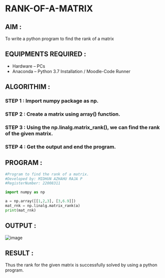 # RANK-OF-A-MATRIX
## AIM :

To write a python program to find the rank of a matrix

## EQUIPMENTS REQUIRED :

- Hardware – PCs
- Anaconda – Python 3.7 Installation / Moodle-Code Runner

## ALGORITHIM :

### STEP 1 : Import numpy package as np.

### STEP 2 : Create a matrix using array() function.

### STEP 3 : Using the np.linalg.matrix_rank(), we can find the rank of the given matrix.

### STEP 4 : Get the output and end the program.


## PROGRAM :

```python
#Program to find the rank of a matrix.
#Developed by: MIDHUN AZHAHU RAJA P
#RegisterNumber: 22008311

import numpy as np

a = np.array([[1,2,3], [3,6.9]])
mat_rnk = np.linalg.matrix_rank(a)
print(mat_rnk)
```
## OUTPUT :

![image](https://user-images.githubusercontent.com/118054670/214333162-06cffe9b-7aa3-4c4c-b9c6-cbafe0700116.png)

## RESULT :

Thus the rank for the given matrix is successfully solved by  using a python program.

